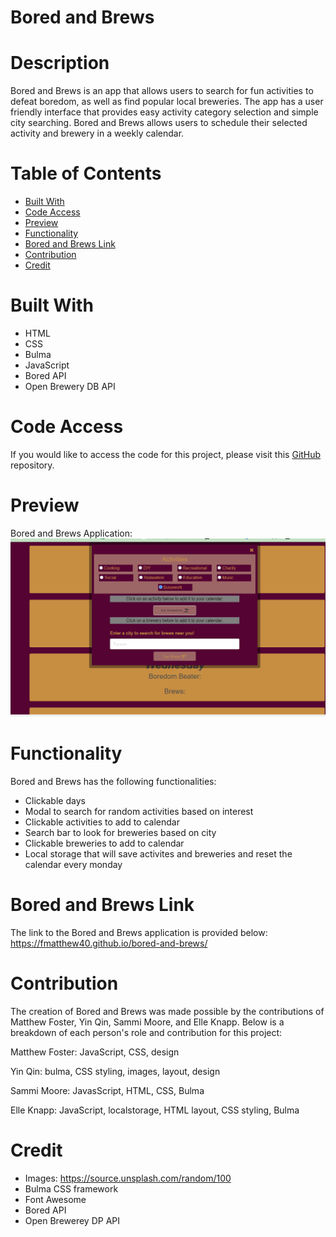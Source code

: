 # Bored and Brews

# Description

Bored and Brews is an app that allows users to search for fun activities to defeat boredom, as well as find popular local breweries. The app has a user friendly interface that provides easy activity category selection and simple city searching. Bored and Brews allows users to schedule their selected activity and brewery in a weekly calendar. 

# Table of Contents
- [Built With](#built-with)
- [Code Access](#code-access)
- [Preview](#preview)
- [Functionality](#functionality)
- [Bored and Brews  Link](#bored-and-brews-link)
- [Contribution](#contribution)
- [Credit](#credit)

# Built With
- HTML
- CSS
- Bulma
- JavaScript
- Bored API
- Open Brewery DB API

# Code Access
If you would like to access the code for this project, please visit this [GitHub](https://github.com/fmatthew40/bored-and-brews/) repository.

# Preview
Bored and Brews Application:
![Bored and Brews](assets/images/bored-modal.png)

# Functionality

Bored and Brews has the following functionalities:
* Clickable days 
* Modal to search for random activities based on interest
* Clickable activities to add to calendar
* Search bar to look for breweries based on city
* Clickable breweries to add to calendar
* Local storage that will save activites and breweries and reset the calendar every monday

# Bored and Brews Link
The link to the Bored and Brews application is provided below:
https://fmatthew40.github.io/bored-and-brews/

# Contribution
The creation of Bored and Brews was made possible by the contributions of Matthew Foster, Yin Qin, Sammi Moore, and Elle Knapp.
Below is a breakdown of each person's role and contribution for this project:

Matthew Foster: JavaScript, CSS, design

Yin Qin: bulma, CSS styling, images, layout, design

Sammi Moore: JavasScript, HTML, CSS, Bulma

Elle Knapp: JavaScript, localstorage, HTML layout, CSS styling, Bulma

# Credit
 
* Images: https://source.unsplash.com/random/100
* Bulma CSS framework
* Font Awesome
* Bored API
* Open Brewerey DP API
